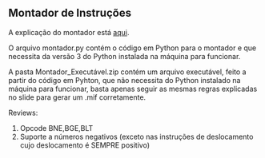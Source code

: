 ## Montador de Instruções

A explicação do montador está [aqui](https://docs.google.com/presentation/d/1W6FVstlFZunGk1G3djT26sW6LntqN-y_j0P7WtWKw2U/edit?usp=sharing).

O arquivo montador.py contém o código em Python para o montador e que necessita da versão 3 do Python instalada na máquina para funcionar.

A pasta Montador_Executável.zip contém um arquivo executável, feito a partir do código em Pyhton, que não necessita do Python instalado na máquina para funcionar, basta apenas seguir as mesmas regras explicadas no slide para gerar um .mif corretamente.

Reviews:

1. Opcode BNE,BGE,BLT
2. Suporte a números negativos (exceto nas instruções de deslocamento cujo deslocamento é SEMPRE positivo)

